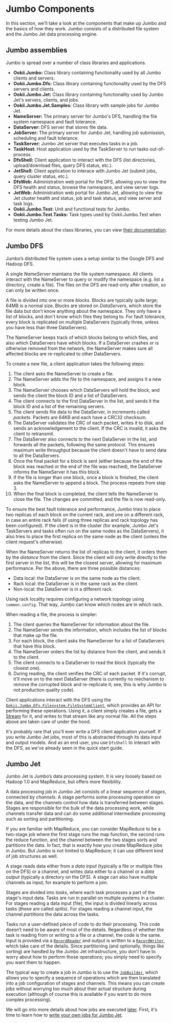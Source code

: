 # Jumbo Components

In this section, we'll take a look at the components that make up Jumbo and the basics of how they
work. Jumbo consists of a distributed file system and the Jumbo Jet data processing engine.

## Jumbo assemblies

Jumbo is spread over a number of class libraries and applications.

- **Ookii.Jumbo:** Class library containing functionality used by all Jumbo clients and servers.
- **Ookii.Jumbo.Dfs:** Class library containing functionality used by the DFS servers and
  clients.
- **Ookii.Jumbo.Jet:** Class library containing functionality used by Jumbo Jet's servers, clients,
  and jobs.
- **Ookii.Jumbo.Jet.Samples:** Class library with sample jobs for Jumbo Jet.
- **NameServer:** The primary server for Jumbo's DFS, handling the file system namespace and fault
  tolerance.
- **DataServer:** DFS server that stores file data.
- **JobServer:** The primary server for Jumbo Jet, handling job submission, scheduling and fault
  tolerance.
- **TaskServer:** Jumbo Jet server that executes tasks in a job.
- **TaskHost:** Host application used by the TaskServer to run tasks out-of-process.
- **DfsShell:** Client application to interact with the DFS (list directories, upload/download files,
  query DFS status, etc.).
- **JetShell:** Client application to interace with Jumbo Jet (submit jobs, query cluster status, etc.).
- **DfsWeb:** Administration web portal for the DFS, allowing you to view the DFS health and status,
  browse the namespace, and view server logs.
- **JetWeb:** Administration web portal for Jumbo Jet, allowing to view the Jet cluster health and
  status, job and task status, and view server and task logs.
- **Ookii.Jumbo.Test:** Unit and functional tests for Jumbo.
- **Ookii.Jumbo.Test.Tasks:** Task types used by Ookii.Jumbo.Test when testing Jumbo Jet.

For more details about the class libraries, you can view [their documentation](https://www.ookii.org/Link/JumboDoc).

## Jumbo DFS

Jumbo’s distributed file system uses a setup similar to the Google DFS and Hadoop DFS.

A single _NameServer_ maintains the file system namespace. All clients interact with the NameServer
to query or modify the namespace (e.g. list a directory, create a file). The files on the DFS are
read-only after creation, so can only be written once.

A file is divided into one or more _blocks_. Blocks are typically quite large; 64MB is a normal
size. Blocks are stored on _DataServers_, which store the file data but don’t know anything about
the namespace. They only have a list of blocks, and don't know which files they belong to. For
fault tolerance, every block is replicated on multiple DataServers (typically three, unless you
have less than three DataServers).

The NameServer keeps track of which blocks belong to which files, and also which DataServers have
which blocks. If a DataServer crashes or is otherwise removed from the network, the NameServer
makes sure all affected blocks are re-replicated to other DataServers.

To create a new file, a client application takes the following steps:

1. The client asks the NameServer to create a file.
2. The NameServer adds the file to the namespace, and assigns it a new block.
3. The NameServer chooses which DataServers will hold the block, and sends the client the block ID
   and a list of DataServers.
4. The client connects to the first DataServer in the list, and sends it the block ID and a list of
   the remaining servers.
5. The client sends file data to the DataServer, in increments called _packets_. Packets are 64KB
   and each have a CRC32 checksum.
6. The DataServer validates the CRC of each packet, writes it to disk, and sends an acknowledgement
   to the client. If the CRC is invalid, it asks the client to retransmit.
7. The DataServer also connects to the next DataServer in the list, and forwards all the packets,
   following the same protocol. This ensures maximum write throughput because the client doesn't
   have to send data to all the DataServers.
8. Once the final packet for a block is sent (either because the end of the block was reached or
   the end of the file was reached), the DataServer informs the NameServer it has this block.
9. If the file is longer than one block, once a block is finished, the client asks the NameServer
   to append a block. The process repeats from step 3.
10. When the final block is completed, the client tells the NameServer to close the file. The
    changes are committed, and the file is now read-only.

To ensure the best fault tolerance and performance, Jumbo tries to place two replicas of each block
on the current rack, and one on a different rack, in case an entire rack fails (if using three
replicas and rack topology has been configured). If the client is in the cluster (for example,
Jumbo Jet's TaskServers and tasks often run on the same nodes as the DataServers), it also tries
to place the first replica on the same node as the client (unless the client request's otherwise).

When the NameServer returns the list of replicas to the client, it orders them by the _distance_
from the client. Since the client will only write directly to the first server in the list, this
will be the closest server, allowing for maximum performance. Per the above, there are three
possible distances:

- Data local: the DataServer is on the same node as the client.
- Rack local: the DataServer is in the same rack as the client.
- Non-local: the DataServer is in a different rack.

Using rack locality requires configuring a network topology using `common.config`. That way, Jumbo
can know which nodes are in which rack.

When reading a file, the process is simpler:

1. The client queries the NameServer for information about the file.
2. The NameServer sends the information, which includes the list of blocks that make up the file.
3. For each block, the client asks the NameServer for a list of DataServers that have this block.
4. The NameServer orders the list by distance from the client, and sends it to the client.
5. The client connects to a DataServer to read the block (typically the closest one).
6. During reading, the client verifies the CRC of each packet. If it's corrupt, it'll move on to the
   next DataServer (there is currently no mechanism to remove the corrupted block and re-replicate
   it; see, this is why Jumbo is not production quality code).

Client applications interact with the DFS using the [`Ookii.Jumbo.Dfs.Filesystem.FileSystemClient`](https://www.ookii.org/docs/jumbo-2.0/html/T_Ookii_Jumbo_Dfs_FileSystem_FileSystemClient.htm),
which provides an API for performing these operations. Using it, a client simply creates a file,
gets a [Stream](https://www.ookii.org/docs/jumbo-2.0/html/T_Ookii_Jumbo_Dfs_DfsOutputStream.htm) for
it, and writes to that stream like any normal file. All the steps above are taken care of under the
hood.

It's probably rare that you'll ever write a DFS client application yourself. If you write Jumbo Jet
jobs, most of this is abstracted through its data input and output models. And as an end user, you
use `DfsShell` to interact with the DFS, as we've already seen in the quick start guide.

## Jumbo Jet

Jumbo Jet is Jumbo’s data processing system. It is very loosely based on Hadoop 1.0 and MapReduce,
but offers more flexibility.

A data processing job in Jumbo Jet consists of a linear sequence of _stages_, connected by
_channels_. A stage performs some processing operation on the data, and the channels control how
data is transferred between stages. Stages are responsible for the bulk of the data processing
work, while channels transfer data and can do some additional intermediate processing such as
sorting and partitioning.

If you are familiar with MapReduce, you can consider MapReduce to be a two-stage job where the
first stage runs the map function, the second runs the reduce function, and the channel between the
two stages sorts and partitions the data. In fact, that is exactly how you create MapReduce jobs in
Jumbo. But Jumbo is not limited to MapReduce; it can use different kind of job structures as well.

A stage reads data either from a _data input_ (typically a file or multiple files on the DFS) or a
channel, and writes data either to a channel or a _data output_ (typically a directory on the DFS).
A stage can also have multiple channels as input, for example to perform a join.

Stages are divided into _tasks_, where each task processes a part of the stage's input data. Tasks
are run in parallel on multiple systems in a cluster. For stages reading a data input (file), the
input is divided linearly across tasks (these are called _splits_). For stages reading a channel
input, the channel _partitions_ the data across the tasks.

Tasks run a user-defined piece of code to do their processing. This code doesn’t need to be aware
of most of the details. Regardless of whether the task is reading from or writing to a file or a
channel, the code is the same. Input is provided via a [`RecordReader`](https://www.ookii.org/docs/jumbo-2.0/html/T_Ookii_Jumbo_IO_RecordReader_1.htm)
and output is written to a [`RecordWriter`](https://www.ookii.org/docs/jumbo-2.0/html/T_Ookii_Jumbo_IO_RecordWriter_1.htm),
which take care of the details. Since partitioning (and optionally, things like sorting) are handled
by the Jumbo Jet infrastructure, you don’t have to worry about how to perform those operations; you
simply need to specify you want them to happen.

The typical way to create a job in Jumbo is to use the [`JobBuilder`](https://www.ookii.org/docs/jumbo-2.0/html/T_Ookii_Jumbo_Jet_Jobs_Builder_JobBuilder.htm),
which allows you to specify a sequence of operations which are then translated into a job
configuration of stages and channels. This means you can create jobs without worrying too much
about their actual structure during execution (although of course this is available if you want to
do more complex processing).

We will go into more details about how jobs are executed [later](JobExecution.md). First, it's time
to learn how to [write your own jobs for Jumbo Jet](Tutorial1.md).
